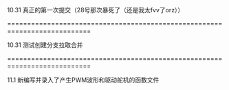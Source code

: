 10.31
真正的第一次提交（28号那次暴死了（还是我太fvv了orz））

===========================================================================

10.31
测试创建分支拉取合并

===========================================================================

11.1
新编写并录入了产生PWM波形和驱动舵机的函数文件
